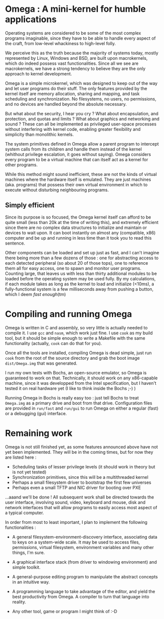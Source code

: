 Omega : A mini-kernel for humble applications
=============================================

Operating systems are considered to be some of the most complex
programs imaginable, since they have to be able to handle every aspect
of the craft, from low-level whackiness to high-level folly.

We perceive this as the truth because the majority of systems today,
mostly represented by Linux, Windows and BSD, are built upon
macrokernels, which do indeed possess vast functionalities. Since all
we see are macrokernels, we have a strong tendency to believe they
are the only approach to kernel development.

Omega is a simple microkernel, which was designed to keep out of the
way and let user programs do their stuff. The only features provided
by the kernel itself are memory allocation, sharing and mapping, and
task scheduling and synchronization. No filesystems, no users, no
permissions, and no devices are handled beyond the absolute necessary.

But what about the security, I hear you cry ? What about
encapsulation, and protection, and quotas and limits ? What about
graphics and networking and sound ? These can all be implemented as
privileged user-space processes without interfering with kernel
code, enabling greater flexibility and simplicity than monolithic
kernels.

The system primitives defined in Omega allow a parent program to
intercept system calls from its children and handle them instead of
the kernel (whithout privilege escalation, it goes without saying).
Omega considers every program to be a virtual machine that can itself
act as a kernel for other programs. 

While this method might sound inefficient, these are not the kinds of
virtual machines where the hardware itself is emulated. They are just
machines (aka. programs) that possess their own virtual environment in
which to execute without disturbing neighbouring programs.

Simply efficient
----------------

Since its purpose is so focused, the Omega kernel itself can afford to
be quite small (less than 20k at the time of writing this), and
extremely efficient since there are no complex data structures to
initialize and maintain or devices to wait upon. It can boot instantly
on almost any (compatible, x86) computer and be up and running in less
time than it took you to read this sentence.

Other components can be loaded and set up just as fast, and I can't
imagine there being more than a few dozens of those : one for
abstracting access to each detected peripheral (so about 20 of those
tops), one to reference them all for easy access, one to spawn and
monitor user programs. Counting large, that leaves us with less than
thirty additional modules to be loaded before the operating system may
be used fully. By my calculations, if each module takes as long as the
kernel to load and initialize (<10ms), a fully-functional system is a
few milliseconds away from pushing a button, which I deem *fast enough*(tm)

Compiling and running Omega
===========================

Omega is written in C and assembly, so very little is actually needed
to compile it. I use `gcc` and `nasm`, which work just fine. I use
`cook` as my build tool, but it should be simple enough to write a
Makefile with the same functionality (actually, `cook` can do that for
you).

Once all the tools are installed, compiling Omega is dead simple, just
run `cook` from the root of the source directory and grab the boot
image `dist/Omega.img` that was generated.

I run my own tests with Bochs, an open-source emulator, so Omega is
guaranteed to work on that. Technically, it should work on any
x86-capable machine, since it was developped from the Intel
specification, but I haven't tested it on real hardware yet (I like to
think inside the Bochs ;-) )

Running Omega in Bochs is really easy too : just tell Bochs to treat
`Omega.img` as a primary drive and boot from that drive. Configuration files
are provided in `run/fast` and `run/gui` to run Omega on either a regular (fast)
or a debugging (gui) interface. 

Remaining work
==============

Omega is not still finished yet, as some features announced above
have not yet been implemented. They will be in the coming times, but for
now they are listed here : 

  * Scheduling tasks of lesser privilege levels (it should work in theory but is not yet tested)
  * Synchronization primitives, since this will be a multithreaded kernel
  * Perhaps a small filesystem driver to bootstrap the first few universes
  * Perhaps even a small TFTP and NIC driver for booting over PXE

...aaand we'll be done ! All subsequent work shall be directed towards
the user interface, involving sound, video, keyboard and mouse, disk
and network interfaces that will allow programs to easily access most
aspect of a typical computer.

In order from most to least important, I plan to implement the
following functionalities :
 
  * A general filesystem-environment-discovery interface, associating
    data to keys on a system-wide scale. It may be used to access
    files, permissions, virtual filesystem, environment variables and
    many other things, I'm sure.

  * A graphical interface stack (from driver to windowing environment)
    and simple toolkit.

  * A general-purpose editing program to manipulate the abstract
    concepts in an intuitive way.

  * A programming language to take advantage of the editor, and yield
    the best productivity from Omega. A compiler to turn that language
    into reality.

  * Any other tool, game or program I might think of :-D

